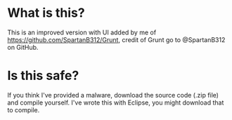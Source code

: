 # What is this?
This is an improved version with UI added by me of https://github.com/SpartanB312/Grunt, credit of Grunt go to @SpartanB312 on GitHub.​

# Is this safe?
If you think I've provided a malware, download the source code (.zip file) and compile yourself.
I've wrote this with Eclipse, you might download that to compile.
